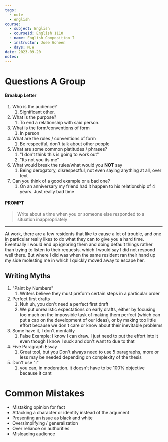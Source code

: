 ```yaml
---
tags:
  - note
  - english
course:
  - subject: English
  - courseId: English 1110
  - name: English Composition I
  - instructor: Joee Goheen
  - days: M,W
date: 2023-09-20
notes:
---
```


# __Questions A Group__

#### Breakup Letter

1. Who is the audience?
	1. Significant other. 
2. What is the purpose?
	1. To end a relationship with said person.
3. What is the form/conventions of form
	1.  In person
4. What are the rules / conventions of form
	1. Be respectful, don't talk about other people 
5. What are some common platitudes / phrases?
	1. "I don't think this is going to work out"
	2. "Its not you its me"
6. What would break the rules/what would you **NOT** say
	1.  Being derogatory, disrespectful, not even saying anything at all, over text
7. Can you think of a good example or a bad one?
	1.  On an anniversary my friend had it happen to his relationship of 4 years. Just really bad time


#### **PROMPT**

> Write about a time when you or someone else responded to a situation inappropriately

---

At work, there are a few residents that like to cause a lot of trouble, and one in particular really likes to do what they can to give you a hard time. Eventually I would end up ignoring them and doing default things rather than trying to listen to their requests. which I would say I did not respond well there. But where I did was when the same resident ran their hand up my side molesting me in which I quickly moved away to escape her. 


## Writing Myths

1. "Paint by Numbers"
	1. Writers believe they must preform certain steps in a particular order
2. Perfect first drafts
	1. Nuh uh, you don't need a perfect first draft
	2. We put unrealistic expectations on early  drafts, either by focusing too much on the impossible task of making them perfect (which can put a cap on the development of our ideas), or by making too little effort because we don't care or know about their inevitable problems
3. Some have it, I don't mentality
	1. False 
			Example: I know I can draw. I just need to put the effort into it even though I know I suck and don't want to due to that
4. Five Paragraph Essay
	1. Great tool, but you Don't always need to use 5 paragraphs, more or less may be needed depending on complexity of the thesis
5. Don't use "I"
	1. you can, in moderation. it doesn't have to be 100% objective because it cant


# Common Mistakes

- Mistaking opinion for fact
- Attacking a character or identity instead of the argument
- Presenting an issue as black and white
- Oversimplifying / generalization
- Over reliance on authorities
- Misleading audience